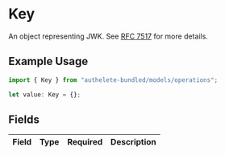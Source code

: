 # Key

An object representing JWK. See [RFC 7517](https://datatracker.ietf.org/doc/html/rfc7517) for more details.


## Example Usage

```typescript
import { Key } from "authelete-bundled/models/operations";

let value: Key = {};
```

## Fields

| Field       | Type        | Required    | Description |
| ----------- | ----------- | ----------- | ----------- |